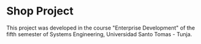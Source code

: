 # Shop Project

This project was developed in the course "Enterprise Development" of the fifth semester of Systems Engineering, Universidad Santo Tomas - Tunja.
